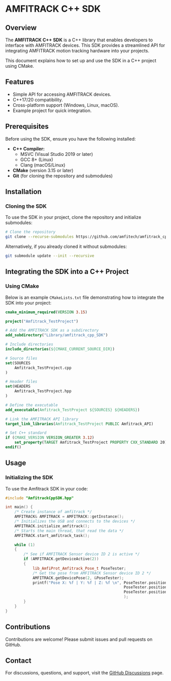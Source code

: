 # AMFITRACK C++ SDK

## Overview
The **AMFITRACK C++ SDK** is a C++ library that enables developers to interface with AMFITRACK devices. This SDK provides a streamlined API for integrating AMFITRACK motion tracking hardware into your projects.

This document explains how to set up and use the SDK in a C++ project using CMake.

## Features
- Simple API for accessing AMFITRACK devices.
- C++17/20 compatibility.
- Cross-platform support (Windows, Linux, macOS).
- Example project for quick integration.

## Prerequisites
Before using the SDK, ensure you have the following installed:

- **C++ Compiler:**
  - MSVC (Visual Studio 2019 or later)
  - GCC 8+ (Linux)
  - Clang (macOS/Linux)
- **CMake** (version 3.15 or later)
- **Git** (for cloning the repository and submodules)

## Installation
### Cloning the SDK
To use the SDK in your project, clone the repository and initialize submodules:
```sh
# Clone the repository
git clone --recurse-submodules https://github.com/amfitech/amfitrack_cpp_SDK.git
```

Alternatively, if you already cloned it without submodules:
```sh
git submodule update --init --recursive
```

## Integrating the SDK into a C++ Project
### Using CMake
Below is an example `CMakeLists.txt` file demonstrating how to integrate the SDK into your project:

```cmake
cmake_minimum_required(VERSION 3.15)

project("Amfitrack_TestProject")

# Add the AMFITRACK SDK as a subdirectory
add_subdirectory("Library/amfitrack_cpp_SDK")

# Include directories
include_directories(${CMAKE_CURRENT_SOURCE_DIR})

# Source files
set(SOURCES
    Amfitrack_TestProject.cpp
)

# Header files
set(HEADERS
    Amfitrack_TestProject.hpp
)

# Define the executable
add_executable(Amfitrack_TestProject ${SOURCES} ${HEADERS})

# Link the AMFITRACK API library
target_link_libraries(Amfitrack_TestProject PUBLIC Amfitrack_API)

# Set C++ standard
if (CMAKE_VERSION VERSION_GREATER 3.12)
    set_property(TARGET Amfitrack_TestProject PROPERTY CXX_STANDARD 20)
endif()
```

## Usage
### Initializing the SDK
To use the Amfitrack SDK in your code:

```cpp
#include "AmfitrackCppSDK.hpp"

int main() {
    /* Create instance of amfitrack */ 
    AMFITRACK& AMFITRACK = AMFITRACK::getInstance(); 
    /* Initializes the USB and connects to the devices */
    AMFITRACK.initialize_amfitrack();
    /* Starts the main thread, that read the data */
    AMFITRACK.start_amfitrack_task();

    while (1)
    {
        /* See if AMFITRACK Sensor device ID 2 is active */
        if (AMFITRACK.getDeviceActive(2))
        {
            lib_AmfiProt_Amfitrack_Pose_t PoseTester;
            /* Get the pose from AMFITRACK Sensor device ID 2 */
            AMFITRACK.getDevicePose(2, &PoseTester);
            printf("Pose X: %f | Y: %f | Z: %f \n", PoseTester.position_x_in_m, 
                                                    PoseTester.position_y_in_m, 
                                                    PoseTester.position_z_in_m
                                                    );
        }
    }
}
```

## Contributions

Contributions are welcome! Please submit issues and pull requests on GitHub.

## Contact

For discussions, questions, and support, visit the [GitHub Discussions](https://github.com/amfitech/amfitrack_cpp_SDK/discussions) page.